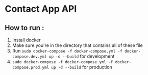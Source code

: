 # Contact App API

## How to run :
1. Install docker
2. Make sure you're in the directory that contains all of these file
3. Run `sudo docker-compose -f docker-compose.yml -f docker-compose.dev.yml up -d --build` for development
4. `sudo docker-compose -f docker-compose.yml -f docker-compose.prod.yml up -d --build` for production
